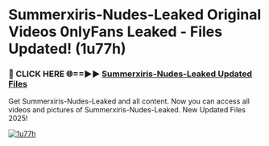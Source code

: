 # Summerxiris-Nudes-Leaked Original Videos 0nlyFans Leaked - Files Updated! (1u77h)

<h3>🔴 CLICK HERE 🌐==►► <a href="https://tinyurl.com/4mcuefdz" rel="nofollow">Summerxiris-Nudes-Leaked Updated Files</a></h3>

Get Summerxiris-Nudes-Leaked and all content. Now you can access all videos and pictures of Summerxiris-Nudes-Leaked. New Updated Files 2025!

[![1u77h](https://i.imgur.com/StAQSOY.gif)](https://tinyurl.com/4mcuefdz)
